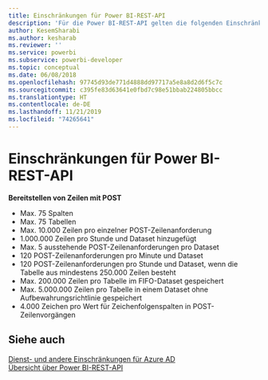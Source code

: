 ```yaml
---
title: Einschränkungen für Power BI-REST-API
description: 'Für die Power BI-REST-API gelten die folgenden Einschränkungen:'
author: KesemSharabi
ms.author: kesharab
ms.reviewer: ''
ms.service: powerbi
ms.subservice: powerbi-developer
ms.topic: conceptual
ms.date: 06/08/2018
ms.openlocfilehash: 97745d93de771d4888dd97717a5e8a8d2d6f5c7c
ms.sourcegitcommit: c395fe83d63641e0fbd7c98e51bbab224805bbcc
ms.translationtype: HT
ms.contentlocale: de-DE
ms.lasthandoff: 11/21/2019
ms.locfileid: "74265641"
---
```

# <a name="power-bi-rest-api-limitations"></a>Einschränkungen für Power BI-REST-API  
  
**Bereitstellen von Zeilen mit POST**
  
* Max. 75 Spalten
* Max. 75 Tabellen
* Max. 10.000 Zeilen pro einzelner POST-Zeilenanforderung  
* 1\.000.000 Zeilen pro Stunde und Dataset hinzugefügt  
* Max. 5 ausstehende POST-Zeilenanforderungen pro Dataset  
* 120 POST-Zeilenanforderungen pro Minute und Dataset
* 120 POST-Zeilenanforderungen pro Stunde und Dataset, wenn die Tabelle aus mindestens 250.000 Zeilen besteht
* Max. 200.000 Zeilen pro Tabelle im FIFO-Dataset gespeichert
* Max. 5.000.000 Zeilen pro Tabelle in einem Dataset ohne Aufbewahrungsrichtlinie gespeichert  
* 4\.000 Zeichen pro Wert für Zeichenfolgenspalten in POST-Zeilenvorgängen
  
## <a name="see-also"></a>Siehe auch

[Dienst- und andere Einschränkungen für Azure AD](https://docs.microsoft.com/azure/active-directory/active-directory-service-limits-restrictions)   
[Übersicht über Power BI-REST-API](https://docs.microsoft.com/rest/api/power-bi/)